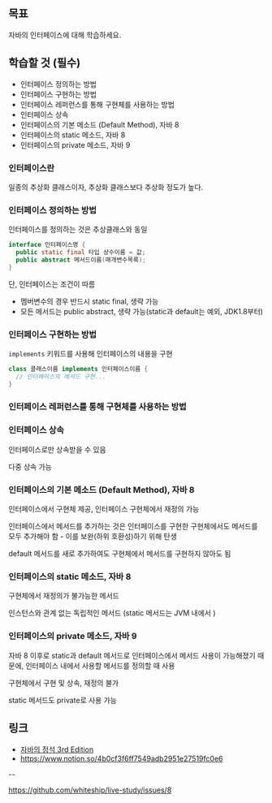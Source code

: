 ## 목표

자바의 인터페이스에 대해 학습하세요.

## 학습할 것 (필수)

- 인터페이스 정의하는 방법
- 인터페이스 구현하는 방법
- 인터페이스 레퍼런스를 통해 구현체를 사용하는 방법
- 인터페이스 상속
- 인터페이스의 기본 메소드 (Default Method), 자바 8
- 인터페이스의 static 메소드, 자바 8
- 인터페이스의 private 메소드, 자바 9

### 인터페이스란

일종의 추상화 클래스이자, 추상화 클래스보다 추상화 정도가 높다.

### 인터페이스 정의하는 방법

인터페이스를 정의하는 것은 추상클래스와 동일

```java
interface 인터페이스명 {
  public static final 타입 상수이름 = 값;
  public abstract 메서드이름(매개변수목록);
}
```

단, 인터페이스는 조건이 따름

- 멤버변수의 경우 반드시 static final, 생략 가능
- 모든 메서드는 public abstract, 생략 가능(static과 default는 예외, JDK1.8부터)

### 인터페이스 구현하는 방법

`implements` 키워드를 사용해 인터페이스의 내용을 구현

```java
class 클래스이름 implements 인터페이스이름 {
  // 인터페이스의 메서드 구현...
}
```

### 인터페이스 레퍼런스를 통해 구현체를 사용하는 방법

### 인터페이스 상속

인터페이스로만 상속받을 수 있음

다중 상속 가능

### 인터페이스의 기본 메소드 (Default Method), 자바 8

인터페이스에서 구현체 제공, 인터페이스 구현체에서 재정의 가능

인터페이스에서 메서드를 추가하는 것은 인터페이스를 구현한 구현체에서도 메서드를 모두 추가해야 함 - 이를 보완(하위 호환성)하기 위해 탄생

default 메서드를 새로 추가하여도 구현체에서 메서드를 구현하지 않아도 됨

### 인터페이스의 static 메소드, 자바 8

구현체에서 재정의가 불가능한 메서드

인스턴스와 관계 없는 독립적인 메서드 (static 메서드는 JVM 내에서 )

### 인터페이스의 private 메소드, 자바 9

자바 8 이후로 static과 default 메서드로 인터페이스에서 메서드 사용이 가능해졌기 때문에, 인터페이스 내에서 사용할 메서드를 정의할 때 사용

구현체에서 구현 및 상속, 재정의 불가

static 메서드도 private로 사용 가능

## 링크

- [자바의 정석 3rd Edition](http://www.yes24.com/Product/Goods/24259565?OzSrank=4)
- https://www.notion.so/4b0cf3f6ff7549adb2951e27519fc0e6

--

https://github.com/whiteship/live-study/issues/8
